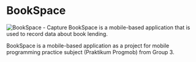 # BookSpace
![BookSpace - Capture](https://user-images.githubusercontent.com/62165059/154851839-fae9581b-471a-4f2d-8223-b1caa44bc511.jpg)
BookSpace is a mobile-based application that is used to record data about book lending.

BookSpace is a mobile-based application as a project for mobile programming practice subject (Praktikum Progmob) from Group 3.
